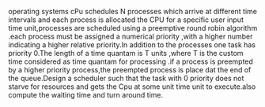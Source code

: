 operating systems 
cPu schedules N processes which arrive at different time intervals and each process is allocated the CPU for a specific user input time unit,processes are scheduled using a preemptive  round robin algorithm .each process must be assigned a numerical priority ,with a higher number indicating  a higher relative priority.In addition  to the processes one task has priority 0.The length of a time quantam is T units ,where T is the custom time considered as time quantam for processing .if a process is preempted by a higher priority process,the preempted process is place dat the end of the queue.Design a scheduler such that the task with 0 priority does not starve for resources and gets the Cpu at some unit time unit to execute.also compute the waiting time and turn around time.
